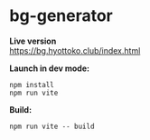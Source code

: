 # bg-generator

**Live version**  
https://bg.hyottoko.club/index.html

**Launch in dev mode:**  
```
npm install
npm run vite
```

**Build:**  
```
npm run vite -- build
```
